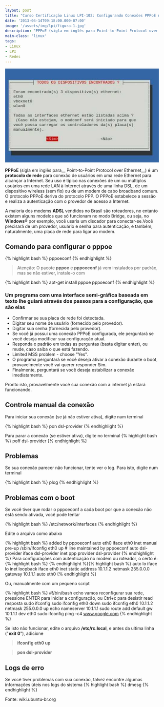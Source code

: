 ```yaml
---
layout: post
title: "Curso Certificação Linux LPI-102: Configurando Conexões PPPoE no Linux"
date: '2013-04-14T09:18:00.000-07:00'
image: '/assets/img/lpi/figura-1.jpg'
description: "PPPoE (sigla em inglês para Point-to-Point Protocol over Ethernet) é um protocolo de rede para conexão de usuários em uma rede Ethernet para alcançar a Internet."
main-class: 'linux'
tags:
- Linux
- LPI
- Redes
---
```


![Configurando Conexões PPPoE no Linux](/assets/img/lpi/figura-1.jpg "Configurando Conexões PPPoE no Linux")

__PPPoE__ (sigla em inglês para__ Point-to-Point Protocol over Ethernet__) é um __protocolo de rede__ para conexão de usuários em uma rede Ethernet para alcançar a Internet. Seu uso é típico nas conexões de um ou múltiplos usuários em uma rede LAN à Internet através de uma linha DSL, de um dispositivo wireless (sem fio) ou de um modem de cabo broadband comum. O protocolo PPPoE deriva do protocolo PPP. O PPPoE estabelece a sessão e realiza a autenticação com o provedor de acesso a Internet. 

A maioria dos modems __ADSL__ vendidos no Brasil são roteadores, no entanto existem alguns modelos que só funcionam no modo Bridge, ou seja, no __Windows®__ por exemplo, você usaria um discador para conectar-se.Você precisará de um provedor, usuário e senha para autenticação, e também, naturalmente, uma placa de rede para ligar ao modem. 
 
## Comando para configurar o pppoe
{% highlight bash %}
pppoeconf
{% endhighlight %}
 
> Atenção: O pacote __pppoe__ e __pppoeconf__ já vem instalados por padrão, mas se não estiver, instale-o com

{% highlight bash %}
apt-get install pppoe pppoeconf
{% endhighlight %}
  
### Um programa com uma interface semi-gráfica baseada em texto lhe guiará através dos passos para a configuração, que são elas
 
* Confirmar se sua placa de rede foi detectada. 
* Digitar seu nome de usuário (fornecido pelo provedor). 
* Digitar sua senha (fornecida pelo provedor). 
* Se você já possui uma conexão PPPoE configurada, ele perguntará se você deseja modificar sua configuração atual. 
* Responda o padrão em todas as perguntas (basta digitar enter), ou mude, caso saiba o que está fazendo. 
* Limited MSS problem - choose "Yes".
* O programa perguntará se você deseja ativar a conexão durante o boot, provavelmente você vai querer responder Sim.
* Finalmente, perguntará se você deseja estabilizar a conexão imediatamente.

Pronto isto, provavelmente você sua conexão com a internet já estará funcionando.

## Controle manual da conexão

Para iniciar sua conexão (se já não estiver ativa), digite num terminal

{% highlight bash %}
pon dsl-provider
{% endhighlight %}

Para parar a conexão (se estiver ativa), digite no terminal
{% highlight bash %}
poff dsl-provider
{% endhighlight %}

## Problemas

Se sua conexão parecer não funcionar, tente ver o log. Para isto, digite num terminal

{% highlight bash %}
plog
{% endhighlight %}

## Problemas com o boot

Se você tiver que rodar o pppoeconf a cada boot por que a conexão não está sendo ativada, você pode tentar

{% highlight bash %}
/etc/network/interfaces
{% endhighlight %}

Edite o arquivo como abaixo
 
{% highlight bash %}
added by pppoeconf
auto eth0
iface eth0 inet manual
pre-up /sbin/ifconfig eth0 up # line maintained by pppoeconf
auto dsl-provider
iface dsl-provider inet ppp
provider dsl-provider
{% endhighlight %}
Para configurações com autenticação no modem ou roteador, o certo é: 
{% highlight bash %}
{% endhighlight %}{% highlight bash %}
auto lo
iface lo inet loopback
iface eth0 inet static
address 10.1.1.2
netmask 255.0.0.0
gateway 10.1.1.1
auto eth0 
{% endhighlight %}

Ou, manualmente com um pequeno script

{% highlight bash %}
#!/bin/bash
echo vamos reconfigurar sua rede, pressione ENTER para iniciar a configuração, ou Ctrl+c para desistir
read resposta
sudo ifconfig
sudo ifconfig eth0 down
sudo ifconfig eth0 10.1.1.2 netmask 255.0.0.0 up
echo nameserver 10.1.1.1
sudo route add default gw 10.1.1.1 dev eth0
sudo ifconfig
ping -c4 www.google.com
{% endhighlight %} 

Se isto não funcionar, edite o arquivo __/etc/rc.local__, e antes da ultima linha ("__exit 0__"), adicione 

> __ifconfig eth0 up__

> __pon dsl-provider__

## Logs de erro

Se você tiver problemas com sua conexão, talvez encontre algumas informações úteis nos logs do sistema
{% highlight bash %}
dmesg
{% endhighlight %}

Fonte: wiki.ubuntu-br.org

<script async src="https://pagead2.googlesyndication.com/pagead/js/adsbygoogle.js"></script>

<!-- Informat -->
<ins class="adsbygoogle"
 style="display:block"
 data-ad-client="ca-pub-2838251107855362"
 data-ad-slot="2327980059"
 data-ad-format="auto"
 data-full-width-responsive="true"></ins>

<script>
(adsbygoogle = window.adsbygoogle || []).push({});
</script>

